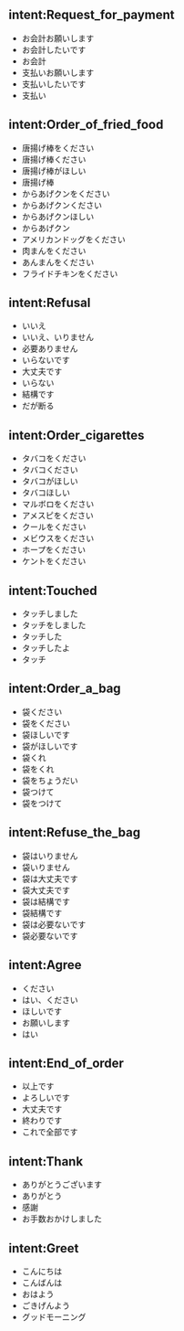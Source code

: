 ## intent:Request_for_payment
- お会計お願いします
- お会計したいです
- お会計
- 支払いお願いします
- 支払いしたいです
- 支払い

## intent:Order_of_fried_food
- 唐揚げ棒をください
- 唐揚げ棒ください
- 唐揚げ棒がほしい
- 唐揚げ棒
- からあげクンをください
- からあげクンください
- からあげクンほしい
- からあげクン
- アメリカンドッグをください
- 肉まんをください
- あんまんをください
- フライドチキンをください

## intent:Refusal
- いいえ
- いいえ、いりません
- 必要ありません
- いらないです
- 大丈夫です
- いらない
- 結構です
- だが断る

## intent:Order_cigarettes
- タバコをください
- タバコください
- タバコがほしい
- タバコほしい
- マルボロをください
- アメスピをください
- クールをください
- メビウスをください
- ホープをください
- ケントをください

## intent:Touched
- タッチしました
- タッチをしました
- タッチした
- タッチしたよ
- タッチ

## intent:Order_a_bag
- 袋ください
- 袋をください
- 袋ほしいです
- 袋がほしいです
- 袋くれ
- 袋をくれ
- 袋をちょうだい
- 袋つけて
- 袋をつけて

## intent:Refuse_the_bag
- 袋はいりません
- 袋いりません
- 袋は大丈夫です
- 袋大丈夫です
- 袋は結構です
- 袋結構です
- 袋は必要ないです
- 袋必要ないです

## intent:Agree
- ください
- はい、ください
- ほしいです
- お願いします
- はい

## intent:End_of_order
- 以上です
- よろしいです
- 大丈夫です
- 終わりです
- これで全部です


## intent:Thank
- ありがとうございます
- ありがとう
- 感謝
- お手数おかけしました


## intent:Greet
- こんにちは
- こんばんは
- おはよう
- ごきげんよう
- グッドモーニング